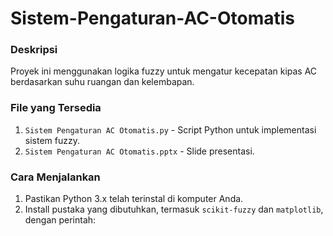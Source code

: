 # Sistem-Pengaturan-AC-Otomatis

### Deskripsi
Proyek ini menggunakan logika fuzzy untuk mengatur kecepatan kipas AC berdasarkan suhu ruangan dan kelembapan.

### File yang Tersedia
1. `Sistem Pengaturan AC Otomatis.py` - Script Python untuk implementasi sistem fuzzy.
2. `Sistem Pengaturan AC Otomatis.pptx` - Slide presentasi.

### Cara Menjalankan
1. Pastikan Python 3.x telah terinstal di komputer Anda.
2. Install pustaka yang dibutuhkan, termasuk `scikit-fuzzy` dan `matplotlib`, dengan perintah:

